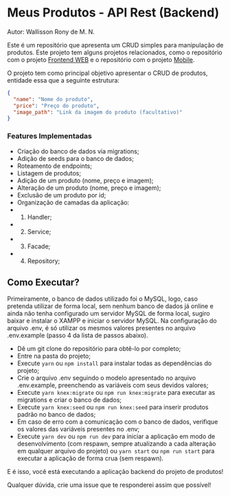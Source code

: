 # Meus Produtos - API Rest (Backend)

Autor: Wallisson Rony de M. N.

Este é um repositório que apresenta um CRUD simples para manipulação de produtos. Este projeto tem alguns projetos relacionados, como o repositório com o projeto <a href="https://github.com/wallrony/products-frontend" target="_blank">Frontend WEB</a> e o repositório com o projeto <a href="https://github.com/wallrony/products-mobile" target="_blank">Mobile</a>.

O projeto tem como principal objetivo apresentar o CRUD de produtos, entidade essa que a seguinte estrutura:

```json
{
  "name": "Nome do produto",
  "price": "Preço do produto",
  "image_path": "Link da imagem do produto (facultativo)"
}
```

### Features Implementadas

- Criação do banco de dados via migrations;
- Adição de seeds para o banco de dados;
- Roteamento de endpoints;
- Listagem de produtos;
- Adição de um produto (nome, preço e imagem);
- Alteração de um produto (nome, preço e imagem);
- Exclusão de um produto por id;
- Organização de camadas da aplicação:
- 1. Handler;
- 2. Service;
- 3. Facade;
- 4. Repository;

## Como Executar?

Primeiramente, o banco de dados utilizado foi o MySQL, logo, caso pretenda utilizar de forma local, sem nenhum banco de dados já online e ainda não tenha configurado um servidor MySQL de forma local, sugiro baixar e instalar o XAMPP e iniciar o servidor MySQL. Na configuração do arquivo .env, é só utilizar os mesmos valores presentes no arquivo .env.example (passo 4 da lista de passos abaixo).

- Dê um git clone do repositório para obtê-lo por completo;
- Entre na pasta do projeto;
- Execute `yarn` ou `npm install` para instalar todas as dependências do projeto;
- Crie o arquivo .env seguindo o modelo apresentado no arquivo .env.example, preenchendo as variáveis com seus devidos valores;
- Execute `yarn knex:migrate` ou `npm run knex:migrate` para executar as migrations e criar o banco de dados;
- Execute `yarn knex:seed` ou `npm run knex:seed` para inserir produtos padrão no banco de dados;
- Em caso de erro com a comunicação com o banco de dados, verifique os valores das variáveis presentes no .env;
- Execute `yarn dev` ou `npm run dev` para iniciar a aplicação em modo de desenvolvimento (com respawn, sempre atualizando a cada alteração em qualquer arquivo do projeto) ou `yarn start` ou `npm run start` para executar a aplicação de forma crua (sem respawn).

E é isso, você está executando a aplicação backend do projeto de produtos!

Qualquer dúvida, crie uma issue que te responderei assim que possível!
